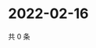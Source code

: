 # 2022-02-16

共 0 条

<!-- BEGIN WEIBO -->
<!-- 最后更新时间 Wed Feb 16 2022 13:10:25 GMT+0800 (China Standard Time) -->

<!-- END WEIBO -->
